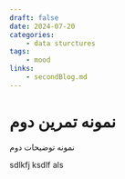 ```yaml
---
draft: false 
date: 2024-07-20 
categories:
    - data sturctures
tags:
    - mood
links:
    - secondBlog.md 
---
```


# نمونه تمرین دوم

نمونه توضیحات دوم

<!-- more -->

sdlkfj ksdlf als
